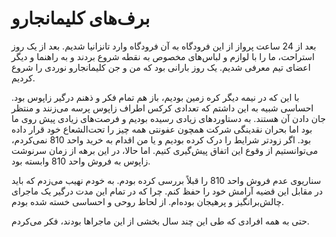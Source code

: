# برف‌های کلیمانجارو

بعد از 24 ساعت پرواز از این فرودگاه به آن فرودگاه وارد تانزانیا شدیم. بعد از یک روز استراحت، ما را با لوازم و لباس‌های مخصوص به نقطه شروع بردند و به راهنما و دیگر اعضای تیم معرفی شدیم. یک روز بارانی بود که من و جن کلیمانجارو نوردی را شروع کردیم.

با این که در نیمه دیگر کره زمین بودیم، باز هم تمام فکر و ذهنم درگیر زاپوس بود. احساسی شبیه به این داشتم که تعدادی کرکس اطراف زاپوس پرسه می‌زنند و منتظر جان دادن آن هستند. به دستاوردهای زیادی رسیده بودیم و فرصت‌های زیادی پیش روی ما بود اما بحران نقدینگی شرکت همچون عفونتی همه چیز را تحت‌الشعاع خود قرار داده بود. اگر زودتر شرایط را درک کرده بودیم و یا من اقدام به خرید واحد 810 نمی‌کردم، می‌توانستیم از وقوع این اتفاق پیش‌گیری کنیم. اما حالا، در این برهه از زمان سرنوشت زاپوس به فروش واحد 810 وابسته بود.

سناریوی عدم فروش واحد 810 را قبلاً بررسی کرده بودم. به خودم نهیب می‌زدم که باید در مقابل این قضیه آرامش خود را حفظ کنم. چرا که در تمام این مدت درگیر یک ماجرای چالش‌برانگیز و پرهیجان بوده‌ام. از لحاظ روحی و احساسی خسته شده بودم.

حتی به همه افرادی که طی این چند سال بخشی از این ماجراها بودند، فکر می‌کردم.